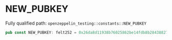 # NEW_PUBKEY

Fully qualified path: `openzeppelin_testing::constants::NEW_PUBKEY`

```rust
pub const NEW_PUBKEY: felt252 = 0x26da8d11938b76025862be14fdb8b28438827f73e75e86f7bfa38b196951fa7;
```

